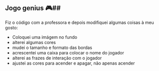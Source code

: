 ## Jogo genius :video_game:##

Fiz o código com a professora e depois modifiquei algumas coisas à meu gosto:

- Coloquei uma imágem no fundo
- alterei algumas cores
- mudei o tamanho e formato das bordas
- acrescentei uma caixa para colocar o nome do jogador
- alterei as frazes de interação com o jogador
- ajustei as cores para acender e apagar, não apenas acender